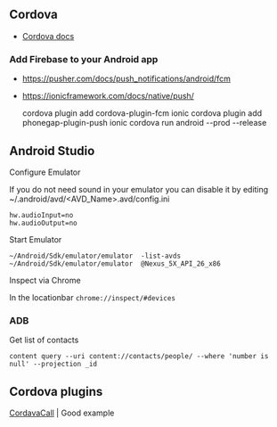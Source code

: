 ## Cordova

* [Cordova docs](https://cordova.apache.org/docs/)

### Add Firebase to your Android app

* <https://pusher.com/docs/push_notifications/android/fcm>
* <https://ionicframework.com/docs/native/push/>

    cordova plugin add cordova-plugin-fcm
    ionic cordova plugin add phonegap-plugin-push
    ionic cordova run android --prod --release

## Android Studio

Configure Emulator

If you do not need sound in your emulator you can disable it by editing  ~/.android/avd/<AVD_Name>.avd/config.ini

    hw.audioInput=no
    hw.audioOutput=no

Start Emulator

    ~/Android/Sdk/emulator/emulator  -list-avds
    ~/Android/Sdk/emulator/emulator  @Nexus_5X_API_26_x86

Inspect via Chrome

In the locationbar `chrome://inspect/#devices`

### ADB

Get list of contacts

    content query --uri content://contacts/people/ --where 'number is null' --projection _id


## Cordova plugins

[CordavaCall](https://github.com/WebsiteBeaver/CordovaCall) | Good example
